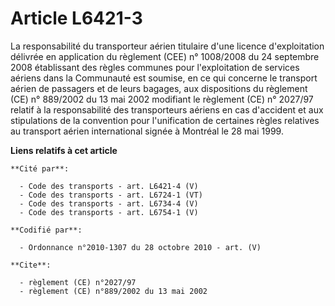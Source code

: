 # Article L6421-3

La responsabilité du transporteur aérien titulaire d'une licence d'exploitation délivrée en application du règlement (CEE) n°
1008/2008 du 24 septembre 2008 établissant des règles communes pour l'exploitation de services aériens dans la Communauté est
soumise, en ce qui concerne le transport aérien de passagers et de leurs bagages, aux dispositions du règlement (CE) n°
889/2002 du 13 mai 2002 modifiant le règlement (CE) n° 2027/97 relatif à la responsabilité des transporteurs aériens en cas
d'accident et aux stipulations de la convention pour l'unification de certaines règles relatives au transport aérien
international signée à Montréal le 28 mai 1999.

**Liens relatifs à cet article**

	**Cité par**:

	  - Code des transports - art. L6421-4 (V)
	  - Code des transports - art. L6724-1 (VT)
	  - Code des transports - art. L6734-4 (V)
	  - Code des transports - art. L6754-1 (V)

	**Codifié par**:

	  - Ordonnance n°2010-1307 du 28 octobre 2010 - art. (V)

	**Cite**:

	  - règlement (CE) n°2027/97
	  - règlement (CE) n°889/2002 du 13 mai 2002
